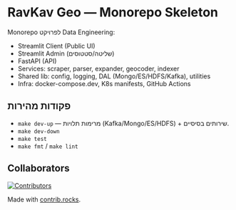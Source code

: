 # RavKav Geo — Monorepo Skeleton

Monorepo לפרויקט Data Engineering:
- Streamlit Client (Public UI)
- Streamlit Admin (שליטה/סטטוסים)
- FastAPI (API)
- Services: scraper, parser, expander, geocoder, indexer
- Shared lib: config, logging, DAL (Mongo/ES/HDFS/Kafka), utilities
- Infra: docker-compose.dev, K8s manifests, GitHub Actions

## פקודות מהירות
- `make dev-up` — מרימות תלויות (Kafka/Mongo/ES/HDFS) + שירותים בסיסיים.
- `make dev-down`
- `make test`
- `make fmt` / `make lint`

## Collaborators
[![Contributors](https://contrib.rocks/image?repo=coby98765/data-engineer-final-project)](https://github.com/coby98765/data-engineer-final-project/graphs/contributors)

Made with [contrib.rocks](https://contrib.rocks).
